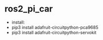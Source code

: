 # ros2_pi_car
- install:
- pip3 install adafruit-circuitpython-pca9685
- pip3 install adafruit-circuitpython-servokit
